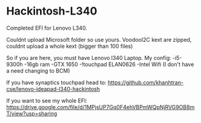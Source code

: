 # Hackintosh-L340
Completed EFI for Lenovo L340.

Couldnt upload Microsoft folder so use yours. VoodooI2C kext are zipped, couldnt upload a whole kext (bigger than 100 files)

So if you are here, you must have Lenovo l340 Laptop. 
My config:
-i5-9300h
-16gb ram
-GTX 1650
-!touchpad ELAN0626
-Intel Wifi (I don't have a need changing to BCM)


If you have synaptics touchpad head to:
https://github.com/khanhtran-cse/lenovo-ideapad-l340-hackintosh

If you want to see my whole EFI:
https://drive.google.com/file/d/1MPjsUP7Gq0F4ehVBPmWQpNjRVG9OB8mT/view?usp=sharing




